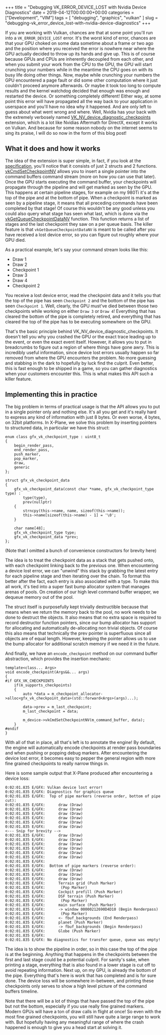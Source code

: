 +++
title = "Debugging VK_ERROR_DEVICE_LOST with Nvidia Device Diagnostics"
date = 2019-04-12T00:00:00+00:00
categories = ["Development", "VIM"]
tags = [ "debugging", "graphics", "vulkan" ]
slug = "debugging-vk_error_device_lost-with-nvidia-device-diagnostics"
+++


If you are working with Vulkan, chances are that at some point you'll run into a `VK_ERROR_DEVICE_LOST` error. It's the worst kind of error, chances are that your GPU choked on some data sometime about a frame or two ago and the position where you received the error is nowhere near where the GPU actually decided to throw up its hands and give up. This is of course because GPUs and CPUs are inherently decoupled from each other, and when you submit your work from the CPU to the GPU, the GPU will start crunching your numbers while in the meantime the CPU goes on with its busy life doing other things. Now, maybe while crunching your numbers the GPU encountered a page fault or did some other computation where it just couldn't proceed anymore afterwards. Or maybe it took too long to compute results and the kernel watchdog decided that enough was enough and restarted the device. Or something completely different! Either way, at some point this error will have propagated all the way back to your application in userspace and you'll have no idea why it happened. And are only left to guess about what went wrong and where. Well, Nvidia has your back with the extremely verbosely named [VK_NV_device_diagnostic_checkpoints](https://www.khronos.org/registry/vulkan/specs/1.1-extensions/man/html/VK_NV_device_diagnostic_checkpoints.html) extension, which is a lot like Nvidias Aftermath for DirectX, except it works on Vulkan. And because for some reason nobody on the internet seems to sing its praise, I will do so now in the form of this blog post!

## What it does and how it works

The idea of the extension is super simple, in fact, if you look at the [specification](https://www.khronos.org/registry/vulkan/specs/1.1-extensions/man/html/VK_NV_device_diagnostic_checkpoints.html), you'll notice that it consists of just 2 structs and 2 functions. [vkCmdSetCheckpointNV](https://www.khronos.org/registry/vulkan/specs/1.1-extensions/man/html/vkCmdSetCheckpointNV.html) allows you to insert a single pointer into the command buffers command stream (more on how you can use that later). Once the GPU starts executing the command buffer, your checkpoints will propagate through the pipeline and will get marked as seen by the GPU. This happens at certain pipeline stages, for example on my 980Ti it's at the top of the pipe and at the bottom of pipe. When a checkpoint is marked as seen by a pipeline stage, it means that all preceding commands have been completed by that stage! Of course this wouldn't be any good unless you could also query what stage has seen what last, which is done via the [vkGetQueueCheckpointDataNV](https://www.khronos.org/registry/vulkan/specs/1.1-extensions/man/html/vkGetQueueCheckpointDataNV.html) function. This function returns a list of stages and the last checkpoint they saw on a per queue basis. The killer feature is that `vkGetQueueCheckpointDataNV` is meant to be called after you have received a lost device error, so you can figure out roughly where your GPU died.

As a practical example, let's say your command stream looks like this:

 * Draw 1
 * Draw 2
 * Checkpoint 1
 * Draw 3
 * Draw 4
 * Checkpoint 2

You receive a lost device error, read the checkpoint data and it tells you that the top of the pipe has seen `Checkpoint 2` and the bottom of the pipe has seen `Checkpoint 1`. Well, clearly, the GPU must've died between those two checkpoints while working on either `Draw 3` or `Draw 4`! Everything that has cleared the bottom of the pipe is completely retired, and everything that has cleared the top of the pipe has to be executing somewhere on the GPU.

That's the basic principle behind VK_NV_device_diagnostic_checkpoints. It doesn't tell you why you crashed the GPU or the exact trace leading up to the event, or even the exact event itself. However, it allows you to put in breadcrumbs to figure out a region of where things have gone awry. This is incredibly useful information, since device lost errors usually happen so far removed from where the GPU encounters the problem. No more guessing and stabbing in the dark to hopefully by luck find the culprit. Even better, this is fast enough to be shipped in a game, so you can gather diagnostics when your customers encounter this. This is what makes this API such a killer feature.

## Implementing this in practice

The big problem in terms of practical usage is that the API allows you to put in a single pointer only and nothing else. It's all you get and it's really hard to express any kind of information with just 8 bytes. Or even worse, 4 bytes, on 32bit platforms. In X-Plane, we solve this problem by inserting pointers to structured data, in particular we have this struct:

    enum class gfx_vk_checkpoint_type : uint8_t
    {
        begin_render_pass,
        end_render_pass,
        push_marker,
        pop_marker,
        draw,
        generic
    };

    struct gfx_vk_checkpoint_data
    {
        gfx_vk_checkpoint_data(const char *name, gfx_vk_checkpoint_type type) :
            type(type),
            prev(nullptr)
        {
            strncpy(this->name, name, sizeof(this->name));
            this->name[sizeof(this->name) - 1] = '\0';
        }

        char name[48];
        gfx_vk_checkpoint_type type;
        gfx_vk_checkpoint_data *prev;
    };

(Note that I omitted a bunch of convenience constructors for brevity here)

The idea is to treat the checkpoint data as a stack that gets pushed onto, with each checkpoint linking back to the previous one. When encountering a device lost error, we can "unwind" this stack by grabbing the latest entry for each pipeline stage and then iterating over the chain. To format this better after the fact, each entry is also associated with a type. To make this all work, it's tied into a super fast bump allocator system that manages arenas of pools. On creation of our high level command buffer wrapper, we dequeue memory out of the pool.

The struct itself is purposefully kept trivially destructible because that means when we return the memory back to the pool, no work needs to be done to destruct the objects. It also means that no extra space is required to record destructor function pointers, since our bump allocator has support for allocating and automatically de-allocating non trivial objects. Of course this also means that technically the prev pointer is superfluous since all objects are of equal length. However, keeping the pointer allows us to use the bump allocator for additional scratch memory if we need it in the future.

And finally, we have an `encode_checkpoint` method on our command buffer abstraction, which provides the insertion mechanic:

    template<class... Args>
    void encode_checkpoint(Args&&... args)
    {
    #if GFX_VK_CHECKPOINTS
        if(m_supports_checkpoints)
        {
            auto *data = m_checkpoint_allocator->alloc<gfx_vk_checkpoint_data>(std::forward<Args>(args)...);
        
            data->prev = m_last_checkpoint;
            m_last_checkpoint = data;

            m_device->vkCmdSetCheckpointNV(m_command_buffer, data);
        }
    #endif
    }

With all of that in place, all that's left is to annotate the engine! By default, the engine will automatically encode checkpoints at render pass boundaries and when pushing or popping debug markers. After encountering the device lost error, it becomes easy to pepper the general region with more fine grained checkpoints to really narrow things in.

Here is some sample output that X-Plane produced after encountering a device loss:

    0:02:01.835 E/GFX: Vulkan device lost error!
    0:02:01.835 E/GFX: Diagnostics for graphics queue
    0:02:01.835 E/GFX:  Top of pipe markers (reverse order, bottom of pipe cut):
    0:02:01.835 E/GFX:      draw (Draw)
    0:02:01.835 E/GFX:      draw (Draw)
    0:02:01.835 E/GFX:      draw (Draw)
    0:02:01.835 E/GFX:      draw (Draw)
    0:02:01.835 E/GFX:      draw (Draw)
    0:02:01.835 E/GFX:      draw (Draw)
    <--- Snip for brevity -->
    0:02:01.835 E/GFX:      draw (Draw)
    0:02:01.835 E/GFX:      draw (Draw)
    0:02:01.835 E/GFX:      draw (Draw)
    0:02:01.835 E/GFX:      draw (Draw)
    0:02:01.835 E/GFX:      draw (Draw)
    0:02:01.835 E/GFX:      draw (Draw)
    0:02:01.835 E/GFX: 
    0:02:01.835 E/GFX:  Bottom of pipe markers (reverse order):
    0:02:01.835 E/GFX:      draw (Draw)
    0:02:01.835 E/GFX:      draw (Draw)
    0:02:01.835 E/GFX:      draw (Draw)
    0:02:01.835 E/GFX:      Terrain grid (Push Marker)
    0:02:01.835 E/GFX:       (Pop Marker)
    0:02:01.835 E/GFX:      Cockpit prefill (Push Marker)
    0:02:01.835 E/GFX:      DSF terrain (Push Marker)
    0:02:01.835 E/GFX:       (Pop Marker)
    0:02:01.835 E/GFX:      main surface (Push Marker)
    0:02:01.835 E/GFX:      -> window 00000212690D4D10 (Begin Renderpass)
    0:02:01.835 E/GFX:       (Pop Marker)
    0:02:01.835 E/GFX:      <- fbuf_backgrounds (End Renderpass)
    0:02:01.835 E/GFX:      planet (Push Marker)
    0:02:01.835 E/GFX:      -> fbuf_backgrounds (Begin Renderpass)
    0:02:01.835 E/GFX:      Globe (Push Marker)
    0:02:01.835 E/GFX: 
    0:02:01.835 E/GFX: No diagnostics for transfer queue, queue was empty!

The idea is to show the pipeline in order, so in this case the top of the pipe is at the beginning. Anything that happens in the checkpoints between the first and last stage could be a potential culprit. For sanity's sake, when printing a stage, everything that is also found in a lower stage is cut off to avoid repeating information. Next up, on my GPU, is already the bottom of the pipe. Everything that's here is work that has completed and is for sure done. The device loss will be somewhere in-between, and printing these checkpoints only serves to show a high level picture of the command buffers timeline.

Note that there will be a lot of things that have passed the top of the pipe but not the bottom, especially if you use really fine grained markers. Modern GPUs will have a ton of draw calls in flight at once! So even with the most fine grained checkpoints, you will still have quite a large range to work with. But hopefully having any meaningful range of where the crash happened is enough to give you a head start at solving it.
